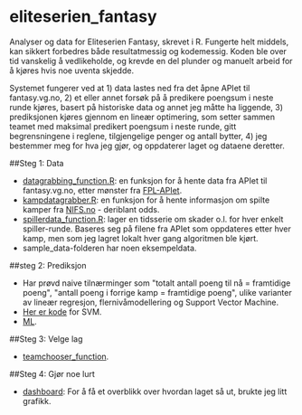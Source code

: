 # eliteserien_fantasy
Analyser og data for Eliteserien Fantasy, skrevet i R. Fungerte helt middels, kan sikkert forbedres både resultatmessig og kodemessig. Koden ble over tid vanskelig å vedlikeholde, og krevde en del plunder og manuelt arbeid for å kjøres hvis noe uventa skjedde.

Systemet fungerer ved at 1) data lastes ned fra det åpne APIet til fantasy.vg.no, 2) et eller annet forsøk på å predikere poengsum i neste runde kjøres, basert på historiske data og annet jeg måtte ha liggende, 3) prediksjonen kjøres gjennom en lineær optimering, som setter sammen teamet med maksimal predikert poengsum i neste runde, gitt begrensningene i reglene, tilgjengelige penger og antall bytter, 4) jeg bestemmer meg for hva jeg gjør, og oppdaterer laget og dataene deretter.

##Steg 1: Data
- [datagrabbing_function.R](https://github.com/gardenberg/eliteserien_fantasy/blob/master/scripts/datagrabbing_function.R): en funksjon for å hente data fra APIet til fantasy.vg.no, etter mønster fra [FPL-APIet](https://github.com/bobbymond/FantasyPremierLeagueAPI).
- [kampdatagrabber.R](https://github.com/gardenberg/eliteserien_fantasy/blob/master/scripts/kampdatagrabber.R): en funksjon for å hente informasjon om spilte kamper fra [NIFS.no](www.nifs.no) - deriblant odds.
- [spillerdata_function.R](https://github.com/gardenberg/eliteserien_fantasy/blob/master/scripts/kampdatagrabber.R): lager en tidsserie om skader o.l. for hver enkelt spiller-runde. Baseres seg på filene fra APIet som oppdateres etter hver kamp, men som jeg lagret lokalt hver gang algoritmen ble kjørt.
- sample_data-folderen har noen eksempeldata.

##steg 2: Prediksjon
- Har prøvd naive tilnærminger som "totalt antall poeng til nå = framtidige poeng", "antall poeng i forrige kamp = framtidige poeng", ulike varianter av lineær regresjon, flernivåmodellering og Support Vector Machine. 
- [Her er kode](https://github.com/gardenberg/eliteserien_fantasy/blob/master/md/prediksjon_v2.md) for SVM.
- [ML](https://github.com/gardenberg/eliteserien_fantasy/blob/master/md/prediksjon_3.Rmd).

##Steg 3: Velge lag
- [teamchooser_function](https://github.com/gardenberg/eliteserien_fantasy/blob/master/scripts/teamchooser_function.R).

##Steg 4: Gjør noe lurt
- [dashboard](https://github.com/gardenberg/eliteserien_fantasy/blob/master/md/dashboard.md): For å få et overblikk over hvordan laget så ut, brukte jeg litt grafikk.